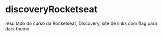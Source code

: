 # discoveryRocketseat
resultado do curso da Rocketseat, Discovery, site de links com flag para dark theme
